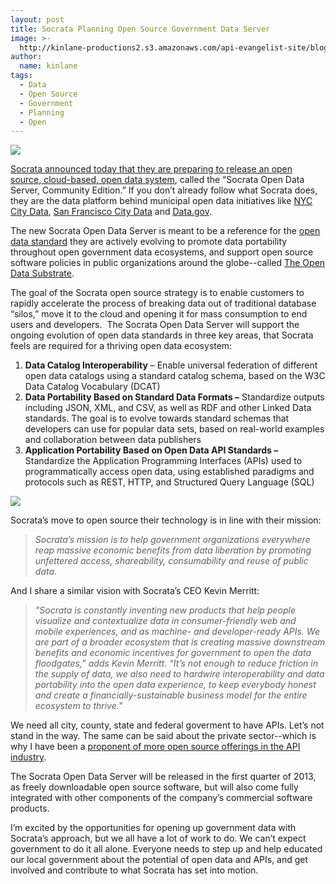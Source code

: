 ```yaml
---
layout: post
title: Socrata Planning Open Source Government Data Server
image: >-
  http://kinlane-productions2.s3.amazonaws.com/api-evangelist-site/blog/Socrata-logo.jpeg
author:
  name: kinlane
tags:
  - Data
  - Open Source
  - Government
  - Planning
  - Open
---
```

[![](https://s3.amazonaws.com/kinlane-productions2/api-service-providers/socrata/Socrata-logo.jpeg)](http://www.socrata.com/)

[Socrata announced today that they are preparing to release an open source, cloud-based, open data system](http://www.socrata.com/newsroom-article/socrata-announces-open-source-option-for-leading-open-data-cloud-platform/ "Socrata announced today that they are preparing to release an open source, cloud-based, open data system"), called the “Socrata Open Data Server, Community Edition.” If you don’t already follow what Socrata does, they are the data platform behind municipal open data initiatives like [NYC City Data](http://www.socrata.com/customer-spotlight/new-york-city/ "New York City Data"), [San Francisco City Data](http://www.socrata.com/customer-spotlight/city-of-san-francisco/ "San Francisco City Data") and [Data.gov](http://www.socrata.com/customer-spotlight/data-gov/ "Data.gov").

The new Socrata Open Data Server is meant to be a reference for the [open data standard](http://open-data-standards.github.com/ "open data standard") they are actively evolving to promote data portability throughout open government data ecosystems, and support open source software policies in public organizations around the globe--called [The Open Data Substrate](http://open-data-standards.github.com/ "Open Data Substrate").

The goal of the Socrata open source strategy is to enable customers to rapidly accelerate the process of breaking data out of traditional database “silos,” move it to the cloud and opening it for mass consumption to end users and developers.  The Socrata Open Data Server will support the ongoing evolution of open data standards in three key areas, that Socrata feels are required for a thriving open data ecosystem:

1.  **Data Catalog Interoperability** – Enable universal federation of different open data catalogs using a standard catalog schema, based on the W3C Data Catalog Vocabulary (DCAT)
2.  **Data Portability Based on Standard Data Formats –** Standardize outputs including JSON, XML, and CSV, as well as RDF and other Linked Data standards. The goal is to evolve towards standard schemas that developers can use for popular data sets, based on real-world examples and collaboration between data publishers
3.  **Application Portability Based on Open Data API Standards –** Standardize the Application Programming Interfaces (APIs) used to programmatically access open data, using established paradigms and protocols such as REST, HTTP, and Structured Query Language (SQL)

[![](https://s3.amazonaws.com/kinlane-productions2/api-service-providers/socrata/The-Open-Data-Substrate.png)](http://open-data-standards.github.com/)

Socrata’s move to open source their technology is in line with their mission:

> _Socrata’s mission is to help government organizations everywhere reap massive economic benefits from data liberation by promoting unfettered access, shareability, consumability and reuse of public data._

And I share a similar vision with Socrata’s CEO Kevin Merritt:

> _"Socrata is constantly inventing new products that help people visualize and contextualize data in consumer-friendly web and mobile experiences, and as machine- and developer-ready APIs. We are part of a broader ecosystem that is creating massive downstream benefits and economic incentives for government to open the data floodgates,” adds Kevin Merritt. “It’s not enough to reduce friction in the supply of data, we also need to hardwire interoperability and data portability into the open data experience, to keep everybody honest and create a financially-sustainable business model for the entire ecosystem to thrive."_

We need all city, county, state and federal goverment to have APIs. Let’s not stand in the way. The same can be said about the private sector--which is why I have been a [proponent of more open source offerings in the API industry](/2012/06/11/where-is-the-open-source-api-platform/).

The Socrata Open Data Server will be released in the first quarter of 2013, as freely downloadable open source software, but will also come fully integrated with other components of the company’s commercial software products.

I’m excited by the opportunities for opening up government data with Socrata’s approach, but we all have a lot of work to do. We can’t expect government to do it all alone. Everyone needs to step up and help educated our local government about the potential of open data and APIs, and get involved and contribute to what Socrata has set into motion.